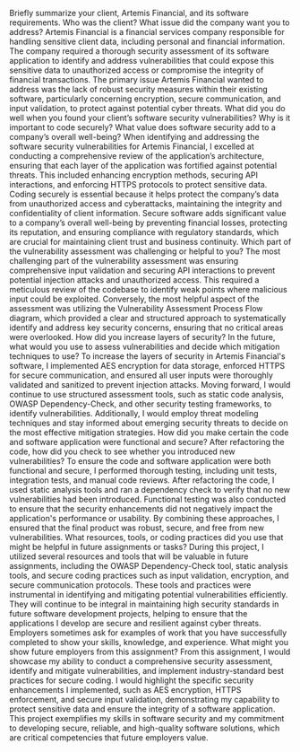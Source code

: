Briefly summarize your client, Artemis Financial, and its software requirements. Who was the client? What issue did the company want you to address?
Artemis Financial is a financial services company responsible for handling sensitive client data, including personal and financial information. The company required a thorough security assessment of its software application to identify and address vulnerabilities that could expose this sensitive data to unauthorized access or compromise the integrity of financial transactions. The primary issue Artemis Financial wanted to address was the lack of robust security measures within their existing software, particularly concerning encryption, secure communication, and input validation, to protect against potential cyber threats.
What did you do well when you found your client’s software security vulnerabilities? Why is it important to code securely? What value does software security add to a company’s overall well-being?
When identifying and addressing the software security vulnerabilities for Artemis Financial, I excelled at conducting a comprehensive review of the application’s architecture, ensuring that each layer of the application was fortified against potential threats. This included enhancing encryption methods, securing API interactions, and enforcing HTTPS protocols to protect sensitive data. Coding securely is essential because it helps protect the company’s data from unauthorized access and cyberattacks, maintaining the integrity and confidentiality of client information. Secure software adds significant value to a company’s overall well-being by preventing financial losses, protecting its reputation, and ensuring compliance with regulatory standards, which are crucial for maintaining client trust and business continuity.
Which part of the vulnerability assessment was challenging or helpful to you?
The most challenging part of the vulnerability assessment was ensuring comprehensive input validation and securing API interactions to prevent potential injection attacks and unauthorized access. This required a meticulous review of the codebase to identify weak points where malicious input could be exploited. Conversely, the most helpful aspect of the assessment was utilizing the Vulnerability Assessment Process Flow diagram, which provided a clear and structured approach to systematically identify and address key security concerns, ensuring that no critical areas were overlooked.
How did you increase layers of security? In the future, what would you use to assess vulnerabilities and decide which mitigation techniques to use?
To increase the layers of security in Artemis Financial's software, I implemented AES encryption for data storage, enforced HTTPS for secure communication, and ensured all user inputs were thoroughly validated and sanitized to prevent injection attacks. Moving forward, I would continue to use structured assessment tools, such as static code analysis, OWASP Dependency-Check, and other security testing frameworks, to identify vulnerabilities. Additionally, I would employ threat modeling techniques and stay informed about emerging security threats to decide on the most effective mitigation strategies.
How did you make certain the code and software application were functional and secure? After refactoring the code, how did you check to see whether you introduced new vulnerabilities?
To ensure the code and software application were both functional and secure, I performed thorough testing, including unit tests, integration tests, and manual code reviews. After refactoring the code, I used static analysis tools and ran a dependency check to verify that no new vulnerabilities had been introduced. Functional testing was also conducted to ensure that the security enhancements did not negatively impact the application's performance or usability. By combining these approaches, I ensured that the final product was robust, secure, and free from new vulnerabilities.
What resources, tools, or coding practices did you use that might be helpful in future assignments or tasks?
During this project, I utilized several resources and tools that will be valuable in future assignments, including the OWASP Dependency-Check tool, static analysis tools, and secure coding practices such as input validation, encryption, and secure communication protocols. These tools and practices were instrumental in identifying and mitigating potential vulnerabilities efficiently. They will continue to be integral in maintaining high security standards in future software development projects, helping to ensure that the applications I develop are secure and resilient against cyber threats.
Employers sometimes ask for examples of work that you have successfully completed to show your skills, knowledge, and experience. What might you show future employers from this assignment?
From this assignment, I would showcase my ability to conduct a comprehensive security assessment, identify and mitigate vulnerabilities, and implement industry-standard best practices for secure coding. I would highlight the specific security enhancements I implemented, such as AES encryption, HTTPS enforcement, and secure input validation, demonstrating my capability to protect sensitive data and ensure the integrity of a software application. This project exemplifies my skills in software security and my commitment to developing secure, reliable, and high-quality software solutions, which are critical competencies that future employers value.
